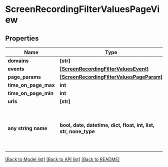 # ScreenRecordingFilterValuesPageView


## Properties
Name | Type | Description | Notes
------------ | ------------- | ------------- | -------------
**domains** | **[str]** |  | [optional] 
**events** | [**[ScreenRecordingFilterValuesEvent]**](ScreenRecordingFilterValuesEvent.md) |  | [optional] 
**page_params** | [**[ScreenRecordingFilterValuesPageParam]**](ScreenRecordingFilterValuesPageParam.md) |  | [optional] 
**time_on_page_max** | **int** |  | [optional] 
**time_on_page_min** | **int** |  | [optional] 
**urls** | **[str]** |  | [optional] 
**any string name** | **bool, date, datetime, dict, float, int, list, str, none_type** | any string name can be used but the value must be the correct type | [optional]

[[Back to Model list]](../README.md#documentation-for-models) [[Back to API list]](../README.md#documentation-for-api-endpoints) [[Back to README]](../README.md)


